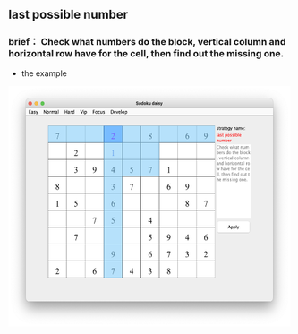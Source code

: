 ## last possible number
### brief： Check what numbers do the block, vertical column and horizontal row have for the cell, then find out the missing one.
* the example 
<img src="picture/last_possible_number_EN.png" width="550" height="430" >
